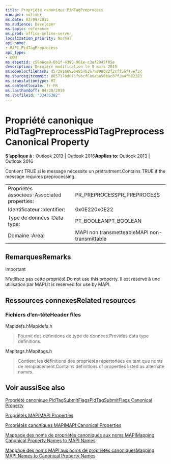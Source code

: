 ```yaml
---
title: Propriété canonique PidTagPreprocess
manager: soliver
ms.date: 03/09/2015
ms.audience: Developer
ms.topic: reference
ms.prod: office-online-server
localization_priority: Normal
api_name:
- MAPI.PidTagPreprocess
api_type:
- COM
ms.assetid: c59a6ce9-6b1f-4395-961e-c3af2945f05e
description: Dernière modification le 9 mars 2015
ms.openlocfilehash: d573916682e4857b367a898d22f2cff5af47ef27
ms.sourcegitcommit: 8657170d071f9bcf680aba50b9c07f2a4fb82283
ms.translationtype: MT
ms.contentlocale: fr-FR
ms.lasthandoff: 04/28/2019
ms.locfileid: "33435382"
---
```

# <a name="pidtagpreprocess-canonical-property"></a><span data-ttu-id="9d64c-103">Propriété canonique PidTagPreprocess</span><span class="sxs-lookup"><span data-stu-id="9d64c-103">PidTagPreprocess Canonical Property</span></span>

  
  
<span data-ttu-id="9d64c-104">**S’applique à** : Outlook 2013 | Outlook 2016</span><span class="sxs-lookup"><span data-stu-id="9d64c-104">**Applies to**: Outlook 2013 | Outlook 2016</span></span> 
  
<span data-ttu-id="9d64c-105">Contient TRUE si le message nécessite un prétraitment.</span><span class="sxs-lookup"><span data-stu-id="9d64c-105">Contains TRUE if the message requires preprocessing.</span></span>
  
|||
|:-----|:-----|
|<span data-ttu-id="9d64c-106">Propriétés associées :</span><span class="sxs-lookup"><span data-stu-id="9d64c-106">Associated properties:</span></span>  <br/> |<span data-ttu-id="9d64c-107">PR_PREPROCESS</span><span class="sxs-lookup"><span data-stu-id="9d64c-107">PR_PREPROCESS</span></span>  <br/> |
|<span data-ttu-id="9d64c-108">Identificateur :</span><span class="sxs-lookup"><span data-stu-id="9d64c-108">Identifier:</span></span>  <br/> |<span data-ttu-id="9d64c-109">0x0E22</span><span class="sxs-lookup"><span data-stu-id="9d64c-109">0x0E22</span></span>  <br/> |
|<span data-ttu-id="9d64c-110">Type de données :</span><span class="sxs-lookup"><span data-stu-id="9d64c-110">Data type:</span></span>  <br/> |<span data-ttu-id="9d64c-111">PT_BOOLEAN</span><span class="sxs-lookup"><span data-stu-id="9d64c-111">PT_BOOLEAN</span></span>  <br/> |
|<span data-ttu-id="9d64c-112">Domaine :</span><span class="sxs-lookup"><span data-stu-id="9d64c-112">Area:</span></span>  <br/> |<span data-ttu-id="9d64c-113">MAPI non transmetteable</span><span class="sxs-lookup"><span data-stu-id="9d64c-113">MAPI non-transmittable</span></span>  <br/> |
   
## <a name="remarks"></a><span data-ttu-id="9d64c-114">Remarques</span><span class="sxs-lookup"><span data-stu-id="9d64c-114">Remarks</span></span>

> [!IMPORTANT]
> <span data-ttu-id="9d64c-115">N’utilisez pas cette propriété.</span><span class="sxs-lookup"><span data-stu-id="9d64c-115">Do not use this property.</span></span> <span data-ttu-id="9d64c-116">Il est réservé à une utilisation par MAPI.</span><span class="sxs-lookup"><span data-stu-id="9d64c-116">It is reserved for use by MAPI.</span></span> 
  
## <a name="related-resources"></a><span data-ttu-id="9d64c-117">Ressources connexes</span><span class="sxs-lookup"><span data-stu-id="9d64c-117">Related resources</span></span>

### <a name="header-files"></a><span data-ttu-id="9d64c-118">Fichiers d’en-tête</span><span class="sxs-lookup"><span data-stu-id="9d64c-118">Header files</span></span>

<span data-ttu-id="9d64c-119">Mapidefs.h</span><span class="sxs-lookup"><span data-stu-id="9d64c-119">Mapidefs.h</span></span>
  
> <span data-ttu-id="9d64c-120">Fournit des définitions de type de données.</span><span class="sxs-lookup"><span data-stu-id="9d64c-120">Provides data type definitions.</span></span>
    
<span data-ttu-id="9d64c-121">Mapitags.h</span><span class="sxs-lookup"><span data-stu-id="9d64c-121">Mapitags.h</span></span>
  
> <span data-ttu-id="9d64c-122">Contient les définitions des propriétés répertoriées en tant que noms de remplacement.</span><span class="sxs-lookup"><span data-stu-id="9d64c-122">Contains definitions of properties listed as alternate names.</span></span>
    
## <a name="see-also"></a><span data-ttu-id="9d64c-123">Voir aussi</span><span class="sxs-lookup"><span data-stu-id="9d64c-123">See also</span></span>



[<span data-ttu-id="9d64c-124">Propriété canonique PidTagSubmitFlags</span><span class="sxs-lookup"><span data-stu-id="9d64c-124">PidTagSubmitFlags Canonical Property</span></span>](pidtagsubmitflags-canonical-property.md)


[<span data-ttu-id="9d64c-125">Propriétés MAPI</span><span class="sxs-lookup"><span data-stu-id="9d64c-125">MAPI Properties</span></span>](mapi-properties.md)
  
[<span data-ttu-id="9d64c-126">Propriétés canoniques MAPI</span><span class="sxs-lookup"><span data-stu-id="9d64c-126">MAPI Canonical Properties</span></span>](mapi-canonical-properties.md)
  
[<span data-ttu-id="9d64c-127">Mappage des noms de propriétés canoniques aux noms MAPI</span><span class="sxs-lookup"><span data-stu-id="9d64c-127">Mapping Canonical Property Names to MAPI Names</span></span>](mapping-canonical-property-names-to-mapi-names.md)
  
[<span data-ttu-id="9d64c-128">Mappage des noms MAPI aux noms de propriétés canoniques</span><span class="sxs-lookup"><span data-stu-id="9d64c-128">Mapping MAPI Names to Canonical Property Names</span></span>](mapping-mapi-names-to-canonical-property-names.md)

